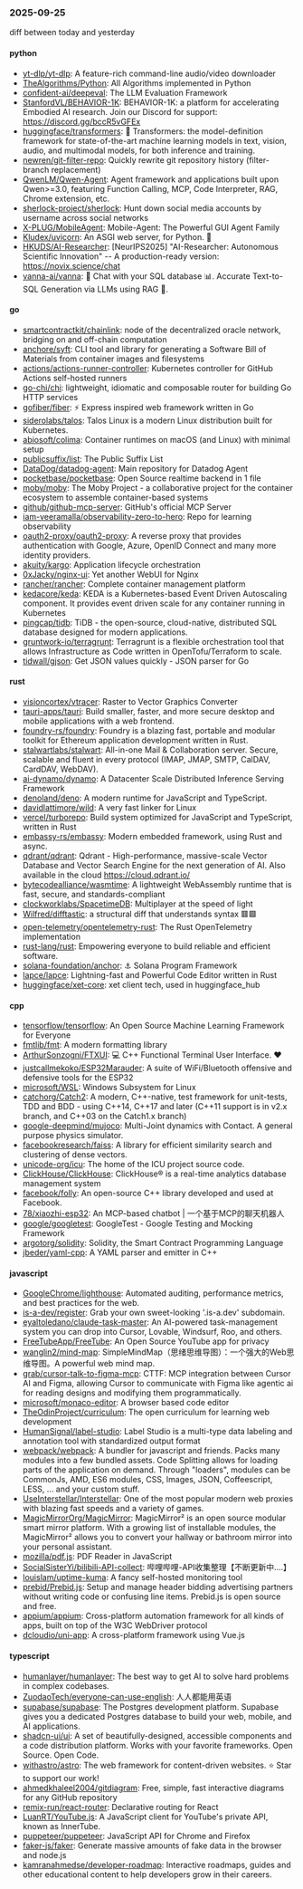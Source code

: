 ### 2025-09-25
diff between today and yesterday

#### python
* [yt-dlp/yt-dlp](https://github.com/yt-dlp/yt-dlp): A feature-rich command-line audio/video downloader
* [TheAlgorithms/Python](https://github.com/TheAlgorithms/Python): All Algorithms implemented in Python
* [confident-ai/deepeval](https://github.com/confident-ai/deepeval): The LLM Evaluation Framework
* [StanfordVL/BEHAVIOR-1K](https://github.com/StanfordVL/BEHAVIOR-1K): BEHAVIOR-1K: a platform for accelerating Embodied AI research. Join our Discord for support: https://discord.gg/bccR5vGFEx
* [huggingface/transformers](https://github.com/huggingface/transformers): 🤗 Transformers: the model-definition framework for state-of-the-art machine learning models in text, vision, audio, and multimodal models, for both inference and training.
* [newren/git-filter-repo](https://github.com/newren/git-filter-repo): Quickly rewrite git repository history (filter-branch replacement)
* [QwenLM/Qwen-Agent](https://github.com/QwenLM/Qwen-Agent): Agent framework and applications built upon Qwen>=3.0, featuring Function Calling, MCP, Code Interpreter, RAG, Chrome extension, etc.
* [sherlock-project/sherlock](https://github.com/sherlock-project/sherlock): Hunt down social media accounts by username across social networks
* [X-PLUG/MobileAgent](https://github.com/X-PLUG/MobileAgent): Mobile-Agent: The Powerful GUI Agent Family
* [Kludex/uvicorn](https://github.com/Kludex/uvicorn): An ASGI web server, for Python. 🦄
* [HKUDS/AI-Researcher](https://github.com/HKUDS/AI-Researcher): [NeurIPS2025] "AI-Researcher: Autonomous Scientific Innovation" -- A production-ready version: https://novix.science/chat
* [vanna-ai/vanna](https://github.com/vanna-ai/vanna): 🤖 Chat with your SQL database 📊. Accurate Text-to-SQL Generation via LLMs using RAG 🔄.

#### go
* [smartcontractkit/chainlink](https://github.com/smartcontractkit/chainlink): node of the decentralized oracle network, bridging on and off-chain computation
* [anchore/syft](https://github.com/anchore/syft): CLI tool and library for generating a Software Bill of Materials from container images and filesystems
* [actions/actions-runner-controller](https://github.com/actions/actions-runner-controller): Kubernetes controller for GitHub Actions self-hosted runners
* [go-chi/chi](https://github.com/go-chi/chi): lightweight, idiomatic and composable router for building Go HTTP services
* [gofiber/fiber](https://github.com/gofiber/fiber): ⚡️ Express inspired web framework written in Go
* [siderolabs/talos](https://github.com/siderolabs/talos): Talos Linux is a modern Linux distribution built for Kubernetes.
* [abiosoft/colima](https://github.com/abiosoft/colima): Container runtimes on macOS (and Linux) with minimal setup
* [publicsuffix/list](https://github.com/publicsuffix/list): The Public Suffix List
* [DataDog/datadog-agent](https://github.com/DataDog/datadog-agent): Main repository for Datadog Agent
* [pocketbase/pocketbase](https://github.com/pocketbase/pocketbase): Open Source realtime backend in 1 file
* [moby/moby](https://github.com/moby/moby): The Moby Project - a collaborative project for the container ecosystem to assemble container-based systems
* [github/github-mcp-server](https://github.com/github/github-mcp-server): GitHub's official MCP Server
* [iam-veeramalla/observability-zero-to-hero](https://github.com/iam-veeramalla/observability-zero-to-hero): Repo for learning observability
* [oauth2-proxy/oauth2-proxy](https://github.com/oauth2-proxy/oauth2-proxy): A reverse proxy that provides authentication with Google, Azure, OpenID Connect and many more identity providers.
* [akuity/kargo](https://github.com/akuity/kargo): Application lifecycle orchestration
* [0xJacky/nginx-ui](https://github.com/0xJacky/nginx-ui): Yet another WebUI for Nginx
* [rancher/rancher](https://github.com/rancher/rancher): Complete container management platform
* [kedacore/keda](https://github.com/kedacore/keda): KEDA is a Kubernetes-based Event Driven Autoscaling component. It provides event driven scale for any container running in Kubernetes
* [pingcap/tidb](https://github.com/pingcap/tidb): TiDB - the open-source, cloud-native, distributed SQL database designed for modern applications.
* [gruntwork-io/terragrunt](https://github.com/gruntwork-io/terragrunt): Terragrunt is a flexible orchestration tool that allows Infrastructure as Code written in OpenTofu/Terraform to scale.
* [tidwall/gjson](https://github.com/tidwall/gjson): Get JSON values quickly - JSON parser for Go

#### rust
* [visioncortex/vtracer](https://github.com/visioncortex/vtracer): Raster to Vector Graphics Converter
* [tauri-apps/tauri](https://github.com/tauri-apps/tauri): Build smaller, faster, and more secure desktop and mobile applications with a web frontend.
* [foundry-rs/foundry](https://github.com/foundry-rs/foundry): Foundry is a blazing fast, portable and modular toolkit for Ethereum application development written in Rust.
* [stalwartlabs/stalwart](https://github.com/stalwartlabs/stalwart): All-in-one Mail & Collaboration server. Secure, scalable and fluent in every protocol (IMAP, JMAP, SMTP, CalDAV, CardDAV, WebDAV).
* [ai-dynamo/dynamo](https://github.com/ai-dynamo/dynamo): A Datacenter Scale Distributed Inference Serving Framework
* [denoland/deno](https://github.com/denoland/deno): A modern runtime for JavaScript and TypeScript.
* [davidlattimore/wild](https://github.com/davidlattimore/wild): A very fast linker for Linux
* [vercel/turborepo](https://github.com/vercel/turborepo): Build system optimized for JavaScript and TypeScript, written in Rust
* [embassy-rs/embassy](https://github.com/embassy-rs/embassy): Modern embedded framework, using Rust and async.
* [qdrant/qdrant](https://github.com/qdrant/qdrant): Qdrant - High-performance, massive-scale Vector Database and Vector Search Engine for the next generation of AI. Also available in the cloud https://cloud.qdrant.io/
* [bytecodealliance/wasmtime](https://github.com/bytecodealliance/wasmtime): A lightweight WebAssembly runtime that is fast, secure, and standards-compliant
* [clockworklabs/SpacetimeDB](https://github.com/clockworklabs/SpacetimeDB): Multiplayer at the speed of light
* [Wilfred/difftastic](https://github.com/Wilfred/difftastic): a structural diff that understands syntax 🟥🟩
* [open-telemetry/opentelemetry-rust](https://github.com/open-telemetry/opentelemetry-rust): The Rust OpenTelemetry implementation
* [rust-lang/rust](https://github.com/rust-lang/rust): Empowering everyone to build reliable and efficient software.
* [solana-foundation/anchor](https://github.com/solana-foundation/anchor): ⚓ Solana Program Framework
* [lapce/lapce](https://github.com/lapce/lapce): Lightning-fast and Powerful Code Editor written in Rust
* [huggingface/xet-core](https://github.com/huggingface/xet-core): xet client tech, used in huggingface_hub

#### cpp
* [tensorflow/tensorflow](https://github.com/tensorflow/tensorflow): An Open Source Machine Learning Framework for Everyone
* [fmtlib/fmt](https://github.com/fmtlib/fmt): A modern formatting library
* [ArthurSonzogni/FTXUI](https://github.com/ArthurSonzogni/FTXUI): 💻 C++ Functional Terminal User Interface. ❤️
* [justcallmekoko/ESP32Marauder](https://github.com/justcallmekoko/ESP32Marauder): A suite of WiFi/Bluetooth offensive and defensive tools for the ESP32
* [microsoft/WSL](https://github.com/microsoft/WSL): Windows Subsystem for Linux
* [catchorg/Catch2](https://github.com/catchorg/Catch2): A modern, C++-native, test framework for unit-tests, TDD and BDD - using C++14, C++17 and later (C++11 support is in v2.x branch, and C++03 on the Catch1.x branch)
* [google-deepmind/mujoco](https://github.com/google-deepmind/mujoco): Multi-Joint dynamics with Contact. A general purpose physics simulator.
* [facebookresearch/faiss](https://github.com/facebookresearch/faiss): A library for efficient similarity search and clustering of dense vectors.
* [unicode-org/icu](https://github.com/unicode-org/icu): The home of the ICU project source code.
* [ClickHouse/ClickHouse](https://github.com/ClickHouse/ClickHouse): ClickHouse® is a real-time analytics database management system
* [facebook/folly](https://github.com/facebook/folly): An open-source C++ library developed and used at Facebook.
* [78/xiaozhi-esp32](https://github.com/78/xiaozhi-esp32): An MCP-based chatbot | 一个基于MCP的聊天机器人
* [google/googletest](https://github.com/google/googletest): GoogleTest - Google Testing and Mocking Framework
* [argotorg/solidity](https://github.com/argotorg/solidity): Solidity, the Smart Contract Programming Language
* [jbeder/yaml-cpp](https://github.com/jbeder/yaml-cpp): A YAML parser and emitter in C++

#### javascript
* [GoogleChrome/lighthouse](https://github.com/GoogleChrome/lighthouse): Automated auditing, performance metrics, and best practices for the web.
* [is-a-dev/register](https://github.com/is-a-dev/register): Grab your own sweet-looking '.is-a.dev' subdomain.
* [eyaltoledano/claude-task-master](https://github.com/eyaltoledano/claude-task-master): An AI-powered task-management system you can drop into Cursor, Lovable, Windsurf, Roo, and others.
* [FreeTubeApp/FreeTube](https://github.com/FreeTubeApp/FreeTube): An Open Source YouTube app for privacy
* [wanglin2/mind-map](https://github.com/wanglin2/mind-map): SimpleMindMap（思绪思维导图）：一个强大的Web思维导图。A powerful web mind map.
* [grab/cursor-talk-to-figma-mcp](https://github.com/grab/cursor-talk-to-figma-mcp): CTTF: MCP integration between Cursor AI and Figma, allowing Cursor to communicate with Figma like agentic ai for reading designs and modifying them programmatically.
* [microsoft/monaco-editor](https://github.com/microsoft/monaco-editor): A browser based code editor
* [TheOdinProject/curriculum](https://github.com/TheOdinProject/curriculum): The open curriculum for learning web development
* [HumanSignal/label-studio](https://github.com/HumanSignal/label-studio): Label Studio is a multi-type data labeling and annotation tool with standardized output format
* [webpack/webpack](https://github.com/webpack/webpack): A bundler for javascript and friends. Packs many modules into a few bundled assets. Code Splitting allows for loading parts of the application on demand. Through "loaders", modules can be CommonJs, AMD, ES6 modules, CSS, Images, JSON, Coffeescript, LESS, ... and your custom stuff.
* [UseInterstellar/Interstellar](https://github.com/UseInterstellar/Interstellar): One of the most popular modern web proxies with blazing fast speeds and a variety of games.
* [MagicMirrorOrg/MagicMirror](https://github.com/MagicMirrorOrg/MagicMirror): MagicMirror² is an open source modular smart mirror platform. With a growing list of installable modules, the MagicMirror² allows you to convert your hallway or bathroom mirror into your personal assistant.
* [mozilla/pdf.js](https://github.com/mozilla/pdf.js): PDF Reader in JavaScript
* [SocialSisterYi/bilibili-API-collect](https://github.com/SocialSisterYi/bilibili-API-collect): 哔哩哔哩-API收集整理【不断更新中....】
* [louislam/uptime-kuma](https://github.com/louislam/uptime-kuma): A fancy self-hosted monitoring tool
* [prebid/Prebid.js](https://github.com/prebid/Prebid.js): Setup and manage header bidding advertising partners without writing code or confusing line items. Prebid.js is open source and free.
* [appium/appium](https://github.com/appium/appium): Cross-platform automation framework for all kinds of apps, built on top of the W3C WebDriver protocol
* [dcloudio/uni-app](https://github.com/dcloudio/uni-app): A cross-platform framework using Vue.js

#### typescript
* [humanlayer/humanlayer](https://github.com/humanlayer/humanlayer): The best way to get AI to solve hard problems in complex codebases.
* [ZuodaoTech/everyone-can-use-english](https://github.com/ZuodaoTech/everyone-can-use-english): 人人都能用英语
* [supabase/supabase](https://github.com/supabase/supabase): The Postgres development platform. Supabase gives you a dedicated Postgres database to build your web, mobile, and AI applications.
* [shadcn-ui/ui](https://github.com/shadcn-ui/ui): A set of beautifully-designed, accessible components and a code distribution platform. Works with your favorite frameworks. Open Source. Open Code.
* [withastro/astro](https://github.com/withastro/astro): The web framework for content-driven websites. ⭐️ Star to support our work!
* [ahmedkhaleel2004/gitdiagram](https://github.com/ahmedkhaleel2004/gitdiagram): Free, simple, fast interactive diagrams for any GitHub repository
* [remix-run/react-router](https://github.com/remix-run/react-router): Declarative routing for React
* [LuanRT/YouTube.js](https://github.com/LuanRT/YouTube.js): A JavaScript client for YouTube's private API, known as InnerTube.
* [puppeteer/puppeteer](https://github.com/puppeteer/puppeteer): JavaScript API for Chrome and Firefox
* [faker-js/faker](https://github.com/faker-js/faker): Generate massive amounts of fake data in the browser and node.js
* [kamranahmedse/developer-roadmap](https://github.com/kamranahmedse/developer-roadmap): Interactive roadmaps, guides and other educational content to help developers grow in their careers.
